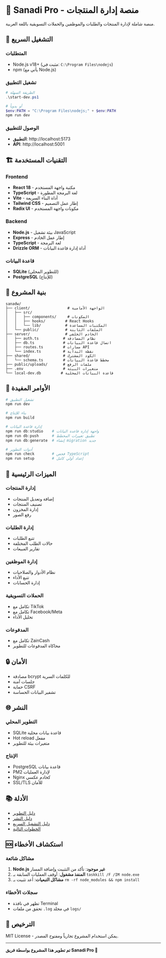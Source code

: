 # 🏢 Sanadi Pro - منصة إدارة المنتجات

منصة شاملة لإدارة المنتجات والطلبات والموظفين والحملات التسويقية باللغة العربية.

## 🚀 التشغيل السريع

### المتطلبات
- Node.js v18+ (مثبت في: `C:\Program Files\nodejs`)
- npm (يأتي مع Node.js)

### تشغيل التطبيق
```powershell
# الطريقة السهلة
.\start-dev.ps1

# أو يدوياً
$env:PATH = "C:\Program Files\nodejs;" + $env:PATH
npm run dev
```

### الوصول للتطبيق
- **التطبيق**: http://localhost:5173
- **API**: http://localhost:5001

## 🏗️ التقنيات المستخدمة

### Frontend
- **React 18** - مكتبة واجهة المستخدم
- **TypeScript** - لغة البرمجة المطورة
- **Vite** - أداة البناء السريعة
- **Tailwind CSS** - إطار عمل التصميم
- **Radix UI** - مكونات واجهة المستخدم

### Backend
- **Node.js** - بيئة تشغيل JavaScript
- **Express** - إطار عمل الخادم
- **TypeScript** - لغة البرمجة
- **Drizzle ORM** - أداة إدارة قاعدة البيانات

### قاعدة البيانات
- **SQLite** (للتطوير المحلي)
- **PostgreSQL** (للإنتاج)

## 📁 بنية المشروع

```
sanadw/
├── client/                 # الواجهة الأمامية
│   ├── src/
│   │   ├── components/     # المكونات
│   │   ├── hooks/         # React Hooks
│   │   └── lib/           # المكتبات المساعدة
│   └── public/            # الملفات الثابتة
├── server/                # الخادم الخلفي
│   ├── auth.ts           # نظام المصادقة
│   ├── db.ts             # اتصال قاعدة البيانات
│   ├── routes.ts         # مسارات API
│   └── index.ts          # نقطة البداية
├── shared/               # الكود المشترك
│   └── schema.ts         # مخطط قاعدة البيانات
├── public/uploads/       # ملفات الرفع
├── .env                  # متغيرات البيئة
└── local-dev.db         # قاعدة البيانات المحلية
```

## 🔧 الأوامر المفيدة

```powershell
# تشغيل التطبيق
npm run dev

# بناء للإنتاج
npm run build

# إدارة قاعدة البيانات
npm run db:studio    # واجهة إدارة قاعدة البيانات
npm run db:push      # تطبيق تغييرات المخطط
npm run db:generate  # إنشاء migration جديد

# أدوات التطوير
npm run check        # فحص TypeScript
npm run setup        # إعداد أولي كامل
```

## 🌟 الميزات الرئيسية

### إدارة المنتجات
- إضافة وتعديل المنتجات
- تصنيف المنتجات
- إدارة المخزون
- رفع الصور

### إدارة الطلبات
- تتبع الطلبات
- حالات الطلب المختلفة
- تقارير المبيعات

### إدارة الموظفين
- نظام الأدوار والصلاحيات
- تتبع الأداء
- إدارة الحسابات

### الحملات التسويقية
- تكامل مع TikTok
- تكامل مع Facebook/Meta
- تحليل الأداء

### المدفوعات
- تكامل مع ZainCash
- محاكاة المدفوعات للتطوير

## 🔒 الأمان

- مصادقة bcrypt للكلمات السرية
- جلسات آمنة
- حماية CSRF
- تشفير البيانات الحساسة

## 🌐 النشر

### التطوير المحلي
- SQLite قاعدة بيانات محلية
- Hot reload مفعل
- متغيرات بيئة للتطوير

### الإنتاج
- PostgreSQL قاعدة بيانات
- PM2 لإدارة العمليات
- Nginx كخادم عكسي
- SSL/TLS للأمان

## 📚 الأدلة

- [دليل التطوير](DEVELOPMENT-GUIDE.md)
- [دليل النشر](DEPLOYMENT_GUIDE.md)
- [دليل التشغيل السريع](QUICK-START-GUIDE.md)
- [الخطوات التالية](NEXT-STEPS.md)

## 🆘 استكشاف الأخطاء

### مشاكل شائعة
1. **Node.js غير موجود**: تأكد من التثبيت وإضافة المسار
2. **المنفذ مشغول**: أوقف العمليات السابقة بـ `taskkill /F /IM node.exe`
3. **مشاكل التبعيات**: أعد تثبيت بـ `rm -rf node_modules && npm install`

### سجلات الأخطاء
- تظهر في نافذة Terminal
- تحقق من ملفات `.log` في مجلد `logs/`

## 📄 الترخيص

MIT License - يمكن استخدام المشروع تجارياً ومفتوح المصدر.

---

**تم تطوير هذا المشروع بواسطة فريق Sanadi Pro 🚀**
